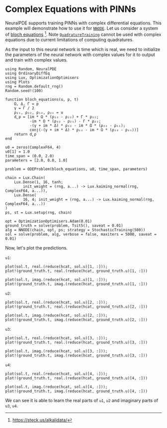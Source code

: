 # Complex Equations with PINNs

NeuralPDE supports training PINNs with complex differential equations. This example will demonstrate how to use it for [`NNODE`](@ref). Let us consider a system of [bloch equations](https://en.wikipedia.org/wiki/Bloch_equations) [^1]. Note [`QuadratureTraining`](@ref) cannot be used with complex equations due to current limitations of computing quadratures.

As the input to this neural network is time which is real, we need to initialize the parameters of the neural network with complex values for it to output and train with complex values.

```@example complex
using Random, NeuralPDE
using OrdinaryDiffEq
using Lux, OptimizationOptimisers
using Plots
rng = Random.default_rng()
Random.seed!(100)

function bloch_equations(u, p, t)
    Ω, Δ, Γ = p
    γ = Γ / 2
    ρ₁₁, ρ₂₂, ρ₁₂, ρ₂₁ = u
    d̢ρ = [im * Ω * (ρ₁₂ - ρ₂₁) + Γ * ρ₂₂;
           -im * Ω * (ρ₁₂ - ρ₂₁) - Γ * ρ₂₂;
           -(γ + im * Δ) * ρ₁₂ - im * Ω * (ρ₂₂ - ρ₁₁);
           conj(-(γ + im * Δ) * ρ₁₂ - im * Ω * (ρ₂₂ - ρ₁₁))]
    return d̢ρ
end

u0 = zeros(ComplexF64, 4)
u0[1] = 1.0
time_span = (0.0, 2.0)
parameters = [2.0, 0.0, 1.0]

problem = ODEProblem(bloch_equations, u0, time_span, parameters)

chain = Lux.Chain(
    Lux.Dense(1, 16, tanh;
        init_weight = (rng, a...) -> Lux.kaiming_normal(rng, ComplexF64, a...)),
    Lux.Dense(
        16, 4; init_weight = (rng, a...) -> Lux.kaiming_normal(rng, ComplexF64, a...))
)
ps, st = Lux.setup(rng, chain)

opt = OptimizationOptimisers.Adam(0.01)
ground_truth = solve(problem, Tsit5(), saveat = 0.01)
alg = NNODE(chain, opt, ps; strategy = StochasticTraining(500))
sol = solve(problem, alg, verbose = false, maxiters = 5000, saveat = 0.01)
```

Now, let's plot the predictions.

`u1`:

```@example complex
plot(sol.t, real.(reduce(hcat, sol.u)[1, :]));
plot!(ground_truth.t, real.(reduce(hcat, ground_truth.u)[1, :]))
```

```@example complex
plot(sol.t, imag.(reduce(hcat, sol.u)[1, :]));
plot!(ground_truth.t, imag.(reduce(hcat, ground_truth.u)[1, :]))
```

`u2`:

```@example complex
plot(sol.t, real.(reduce(hcat, sol.u)[2, :]));
plot!(ground_truth.t, real.(reduce(hcat, ground_truth.u)[2, :]))
```

```@example complex
plot(sol.t, imag.(reduce(hcat, sol.u)[2, :]));
plot!(ground_truth.t, imag.(reduce(hcat, ground_truth.u)[2, :]))
```

`u3`:

```@example complex
plot(sol.t, real.(reduce(hcat, sol.u)[3, :]));
plot!(ground_truth.t, real.(reduce(hcat, ground_truth.u)[3, :]))
```

```@example complex
plot(sol.t, imag.(reduce(hcat, sol.u)[3, :]));
plot!(ground_truth.t, imag.(reduce(hcat, ground_truth.u)[3, :]))
```

`u4`:

```@example complex
plot(sol.t, real.(reduce(hcat, sol.u)[4, :]));
plot!(ground_truth.t, real.(reduce(hcat, ground_truth.u)[4, :]))
```

```@example complex
plot(sol.t, imag.(reduce(hcat, sol.u)[4, :]));
plot!(ground_truth.t, imag.(reduce(hcat, ground_truth.u)[4, :]))
```

We can see it is able to learn the real parts of `u1`, `u2` and imaginary parts of `u3`, `u4`.

[^1]: https://steck.us/alkalidata/
